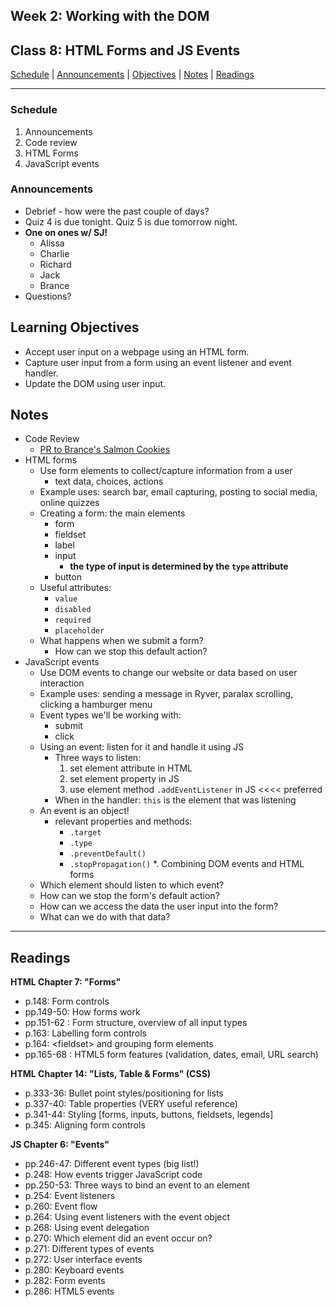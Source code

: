 ## **Week 2: Working with the DOM**
## Class 8: HTML Forms and JS Events

[Schedule](#schedule) | [Announcements](#announcements) | [Objectives](#learning-objectives) | [Notes](#notes) | [Readings](#readings)

<hr></hr>

### Schedule
1. Announcements
1. Code review 
1. HTML Forms
1. JavaScript events

### Announcements
* Debrief - how were the past couple of days?
* Quiz 4 is due tonight. Quiz 5 is due tomorrow night.
* **One on ones w/ SJ!** 
    * Alissa
    * Charlie
    * Richard
    * Jack
    * Brance
* Questions?

## Learning Objectives
- Accept user input on a webpage using an HTML form.
- Capture user input from a form using an event listener and event handler.
- Update the DOM using user input.

## Notes
* Code Review
    * [PR to Brance's Salmon Cookies](https://github.com/brancep/cookie-stand/pull/1/files?diff=unified)
* HTML forms
    * Use form elements to collect/capture information from a user
        * text data, choices, actions
    * Example uses: search bar, email capturing, posting to social media, online quizzes
    * Creating a form: the main elements
        * form
        * fieldset
        * label
        * input
            * **the type of input is determined by the `type` attribute**
        * button
    * Useful attributes:
        * `value`
        * `disabled`
        * `required`
        * `placeholder`
    * What happens when we submit a form?
        * How can we stop this default action?
* JavaScript events
    * Use DOM events to change our website or data based on user interaction
    * Example uses: sending a message in Ryver, paralax scrolling, clicking a hamburger menu
    * Event types we'll be working with:
        * submit
        * click
    * Using an event: listen for it and handle it using JS
        * Three ways to listen:
            1. set element attribute in HTML
            2. set element property in JS
            3. use element method `.addEventListener` in JS <<<< preferred
        * When in the handler: `this` is the element that was listening
    * An event is an object!
        * relevant properties and methods:
            * `.target`
            * `.type`
            * `.preventDefault()`
            * `.stopPropagation()`
*. Combining DOM events and HTML forms
    * Which element should listen to which event?
    * How can we stop the form's default action?
    * How can we access the data the user input into the form?
    * What can we do with that data?
<hr></hr>

## Readings

**HTML Chapter 7: "Forms"**

- p.148: Form controls
- pp.149-50: How forms work
- pp.151-62 : Form structure, overview of all input types
- p.163: Labelling form controls
- p.164: \<fieldset\> and grouping form elements
- pp.165-68 : HTML5 form features (validation, dates, email, URL search)

**HTML Chapter 14: "Lists, Table & Forms" (CSS)**

- p.333-36: Bullet point styles/positioning for lists
- p.337-40: Table properties (VERY useful reference)
- p.341-44: Styling [forms, inputs, buttons, fieldsets, legends]
- p.345: Aligning form controls

**JS Chapter 6: "Events"**

- pp.246-47: Different event types (big list!)
- p.248: How events trigger JavaScript code
- pp.250-53: Three ways to bind an event to an element
- p.254: Event listeners
- p.260: Event flow
- p.264: Using event listeners with the event object
- p.268: Using event delegation
- p.270: Which element did an event occur on?
- p.271: Different types of events
- p.272: User interface events
- p.280: Keyboard events
- p.282: Form events
- p.286: HTML5 events
